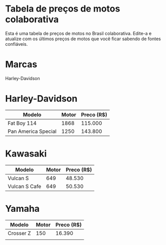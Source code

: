 Tabela de preços de motos colaborativa
========================

Esta é uma tabela de preços de motos no Brasil colaborativa. Edite-a e atualize com os últimos preços de motos que você ficar sabendo de fontes confiáveis. 

# Marcas

Harley-Davidson

# Harley-Davidson

| Modelo | Motor  | Preco (R$) |
|--------|-------|-------|
| Fat Boy 114               | 1868      |  115.000     |
|  Pan America Special      | 1250      |  143.800     |

# Kawasaki

| Modelo | Motor  | Preco (R$) |
|--------|-------|-------|
| Vulcan S              |  649     |  48.530      |
| Vulcan S Cafe         |  649     |  50.530      |


# Yamaha

| Modelo | Motor  | Preco (R$) |
|--------|-------|-------|
| Crosser Z     | 150      |  16.390      |
|               |           |              |
